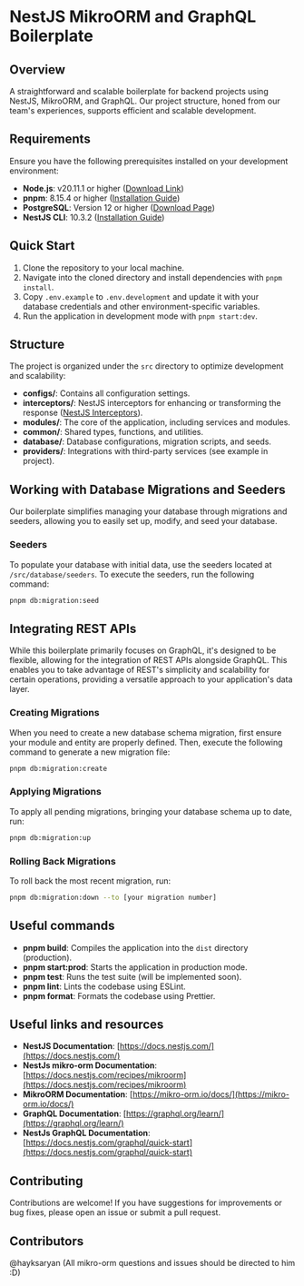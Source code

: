 # NestJS MikroORM and GraphQL Boilerplate

## Overview

A straightforward and scalable boilerplate for backend projects using NestJS, MikroORM, and GraphQL. Our project structure, honed from our team's experiences, supports efficient and scalable development.

## Requirements

Ensure you have the following prerequisites installed on your development environment:

- **Node.js**: v20.11.1 or higher ([Download Link](https://nodejs.org/))
- **pnpm**: 8.15.4 or higher ([Installation Guide](https://pnpm.io/installation))
- **PostgreSQL**: Version 12 or higher ([Download Page](https://www.postgresql.org/download/))
- **NestJS CLI**: 10.3.2 ([Installation Guide](https://docs.nestjs.com/cli/overview))

## Quick Start

1. Clone the repository to your local machine.
2. Navigate into the cloned directory and install dependencies with `pnpm install`.
3. Copy `.env.example` to `.env.development` and update it with your database credentials and other environment-specific variables.
4. Run the application in development mode with `pnpm start:dev`.

## Structure

The project is organized under the `src` directory to optimize development and scalability:

- **configs/**: Contains all configuration settings.
- **interceptors/**: NestJS interceptors for enhancing or transforming the response ([NestJS Interceptors](https://docs.nestjs.com/interceptors)).
- **modules/**: The core of the application, including services and modules.
- **common/**: Shared types, functions, and utilities.
- **database/**: Database configurations, migration scripts, and seeds.
- **providers/**: Integrations with third-party services (see example in project).


## Working with Database Migrations and Seeders

Our boilerplate simplifies managing your database through migrations and seeders, allowing you to easily set up, modify, and seed your database.

### Seeders

To populate your database with initial data, use the seeders located at `/src/database/seeders`. To execute the seeders, run the following command:

```bash
pnpm db:migration:seed
```

## Integrating REST APIs

While this boilerplate primarily focuses on GraphQL, it's designed to be flexible, allowing for the integration of REST APIs alongside GraphQL. This enables you to take advantage of REST's simplicity and scalability for certain operations, providing a versatile approach to your application's data layer.



### Creating Migrations
When you need to create a new database schema migration, first ensure your module and entity are properly defined. Then, execute the following command to generate a new migration file:

```bash
pnpm db:migration:create
```

### Applying Migrations

To apply all pending migrations, bringing your database schema up to date, run:

```bash
pnpm db:migration:up
```

### Rolling Back Migrations

To roll back the most recent migration, run:

```bash
pnpm db:migration:down --to [your migration number]
```

## Useful commands

- **pnpm build**: Compiles the application into the `dist` directory (production).
- **pnpm start:prod**: Starts the application in production mode.
- **pnpm test**: Runs the test suite (will be implemented soon).
- **pnpm lint**: Lints the codebase using ESLint.
- **pnpm format**: Formats the codebase using Prettier.

## Useful links and resources

- **NestJS Documentation**: [https://docs.nestjs.com/](https://docs.nestjs.com/)
- **NestJs mikro-orm Documentation**: [https://docs.nestjs.com/recipes/mikroorm](https://docs.nestjs.com/recipes/mikroorm)
- **MikroORM Documentation**: [https://mikro-orm.io/docs/](https://mikro-orm.io/docs/)
- **GraphQL Documentation**: [https://graphql.org/learn/](https://graphql.org/learn/)
- **NestJs GraphQL Documentation**: [https://docs.nestjs.com/graphql/quick-start](https://docs.nestjs.com/graphql/quick-start)


## Contributing

Contributions are welcome! If you have suggestions for improvements or bug fixes, please open an issue or submit a pull request.

## Contributors
@hayksaryan (All mikro-orm questions and issues should be directed to him :D)
